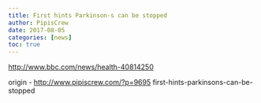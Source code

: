 ```yaml
---
title: First hints Parkinson-s can be stopped
author: PipisCrew
date: 2017-08-05
categories: [news]
toc: true
---
```


http://www.bbc.com/news/health-40814250

origin - http://www.pipiscrew.com/?p=9695 first-hints-parkinsons-can-be-stopped